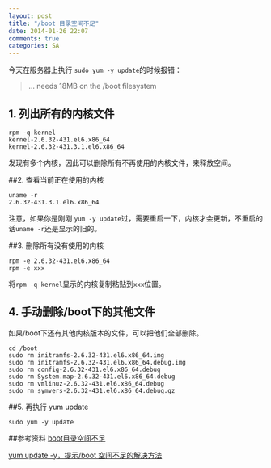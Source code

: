 ```yaml
---
layout: post
title: "/boot 目录空间不足"
date: 2014-01-26 22:07
comments: true
categories: SA
---
```

今天在服务器上执行 `sudo yum -y update`的时候报错：

> ... needs 18MB on the /boot filesystem

## 1. 列出所有的内核文件

    rpm -q kernel
    kernel-2.6.32-431.el6.x86_64
    kernel-2.6.32-431.3.1.el6.x86_64

发现有多个内核，因此可以删除所有不再使用的内核文件，来释放空间。

##2. 查看当前正在使用的内核

    uname -r
    2.6.32-431.3.1.el6.x86_64

注意，如果你是刚刚 `yum -y update`过，需要重启一下，内核才会更新，不重启的话`uname -r`还是显示的旧的。

##3. 删除所有没有使用的内核

    rpm -e 2.6.32-431.el6.x86_64
    rpm -e xxx

将`rpm -q kernel`显示的内核复制粘贴到`xxx`位置。

## 4. 手动删除/boot下的其他文件
如果/boot下还有其他内核版本的文件，可以把他们全部删除。

    cd /boot
    sudo rm initramfs-2.6.32-431.el6.x86_64.img 
    sudo rm initramfs-2.6.32-431.el6.x86_64.debug.img
    sudo rm config-2.6.32-431.el6.x86_64.debug 
    sudo rm System.map-2.6.32-431.el6.x86_64.debug
    sudo rm vmlinuz-2.6.32-431.el6.x86_64.debug
    sudo rm symvers-2.6.32-431.el6.x86_64.debug.gz

##5. 再执行 yum update

    sudo yum -y update


##参考资料
[boot目录空间不足]( http://rajaruan.blog.51cto.com/2771737/868293)

[yum update -y，提示/boot 空间不足的解决方法]( http://www.xiaohuai.com/3301)